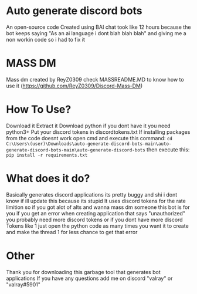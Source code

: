 # Auto generate discord bots
An open-source code Created using BAI chat took like 12 hours because the bot keeps saying "As an ai language i dont blah blah blah" and giving me a non workin code so i had to fix it

# MASS DM
Mass dm created by ReyZ0309 check MASSREADME.MD to know how to use it (https://github.com/ReyZ0309/Discord-Mass-DM)

# How To Use?
Download it
Extract it
Download python if you dont have it you need python3+
Put your discord tokens in discordtokens.txt
If installing packages from the code doesnt work open cmd and execute this command: ``cd C:\Users\(user)\Downloads\auto-generate-discord-bots-main\auto-generate-discord-bots-main\auto-generate-discord-bots`` then execute this: ``pip install -r requirements.txt``

# What does it do?
Basically generates discord applications its pretty buggy and shi i dont know if ill update this because its stupid
It uses discord tokens for the rate limition so if you got alot of alts and wanna mass dm someone this bot is for you
if you get an error when creating application that says "unauthorized" you probably need more discord tokens or if you dont have more discord Tokens like 1 just open the python code as many times you want it to create and make the thread 1 for less chance to get that error

# Other
Thank you for downloading this garbage tool that generates bot applications
If you have any questions add me on discord "valray" or "valray#5901"
